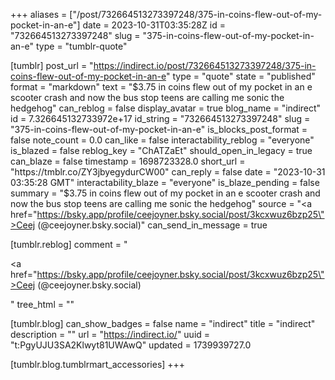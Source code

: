 +++
aliases = ["/post/732664513273397248/375-in-coins-flew-out-of-my-pocket-in-an-e"]
date = 2023-10-31T03:35:28Z
id = "732664513273397248"
slug = "375-in-coins-flew-out-of-my-pocket-in-an-e"
type = "tumblr-quote"

[tumblr]
post_url = "https://indirect.io/post/732664513273397248/375-in-coins-flew-out-of-my-pocket-in-an-e"
type = "quote"
state = "published"
format = "markdown"
text = "$3.75 in coins flew out of my pocket in an e scooter crash and now the bus stop teens are calling me sonic the hedgehog"
can_reblog = false
display_avatar = true
blog_name = "indirect"
id = 7.326645132733972e+17
id_string = "732664513273397248"
slug = "375-in-coins-flew-out-of-my-pocket-in-an-e"
is_blocks_post_format = false
note_count = 0.0
can_like = false
interactability_reblog = "everyone"
is_blazed = false
reblog_key = "ChATZaEt"
should_open_in_legacy = true
can_blaze = false
timestamp = 1698723328.0
short_url = "https://tmblr.co/ZY3jbyegydurCW00"
can_reply = false
date = "2023-10-31 03:35:28 GMT"
interactability_blaze = "everyone"
is_blaze_pending = false
summary = "$3.75 in coins flew out of my pocket in an e scooter crash and now the bus stop teens are calling me sonic the hedgehog"
source = "<a href=\"https://bsky.app/profile/ceejoyner.bsky.social/post/3kcxwuz6bzp25\">Ceej (@ceejoyner.bsky.social)</a>"
can_send_in_message = true

[tumblr.reblog]
comment = "<p><a href=\"https://bsky.app/profile/ceejoyner.bsky.social/post/3kcxwuz6bzp25\">Ceej (@ceejoyner.bsky.social)</a></p>"
tree_html = ""

[tumblr.blog]
can_show_badges = false
name = "indirect"
title = "indirect"
description = ""
url = "https://indirect.io/"
uuid = "t:PgyUJU3SA2Klwyt81UWAwQ"
updated = 1739939727.0

[tumblr.blog.tumblrmart_accessories]
+++

